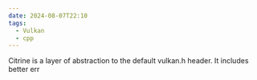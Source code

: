 ```yaml
---
date: 2024-08-07T22:10
tags:
  - Vulkan
  - cpp
---
```

Citrine is a layer of abstraction to the default vulkan.h header. It includes better err